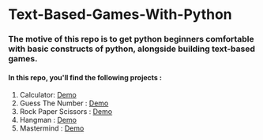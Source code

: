 # Text-Based-Games-With-Python

### The motive of this repo is to get python beginners comfortable with basic constructs of python, alongside building text-based games.

#### In this repo, you'll find the following projects : 

1. Calculator: [Demo](https://replit.com/@Trixx/calculator)
2. Guess The Number :  [Demo](https://replit.com/@Trixx/GuessYourNumber)
3. Rock Paper Scissors : [Demo](https://replit.com/@Trixx/Rock-Paper-Scissor)
4. Hangman : [Demo](https://replit.com/@Trixx/Hangman-Python)
5. Mastermind : [Demo](https://replit.com/@Trixx/Mastermind)